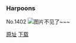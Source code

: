 ### Harpoons
No.1402
![图片不见了~~~](https://imgs.xkcd.com/comics/harpoons.png)

[原址](https://xkcd.com//1402) [下载](https://imgs.xkcd.com/comics/harpoons.png)


